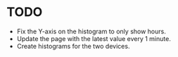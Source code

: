 # TODO

- Fix the Y-axis on the histogram to only show hours.
- Update the page with the latest value every 1 minute.
- Create histograms for the two devices.